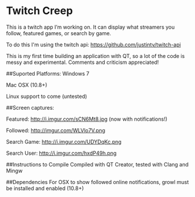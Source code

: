 # Twitch Creep
This is a twitch app I’m working on.  It can display what streamers you follow, featured games, or search by game.

To do this I'm using the twitch api: https://github.com/justintv/twitch-api

This is my first time building an application with QT, so a lot of the code is messy and experimental.  Comments and criticism appreciated!

##Suported Platforms:
Windows 7

Mac OSX (10.8+)

Linux support to come (untested)

##Screen captures:

Featured: http://i.imgur.com/sCN6Mt8.jpg (now with notifications!)

Followed: http://imgur.com/WLVlo7V.png

Search Game: http://i.imgur.com/UDYDqKc.png

Search User: http://i.imgur.com/hxdP49h.png

##Instructions to Compile
Compiled with QT Creator, tested with Clang and Mingw

##Dependencies
For OSX to show followed online notifications, growl must be installed and enabled (10.8+)
